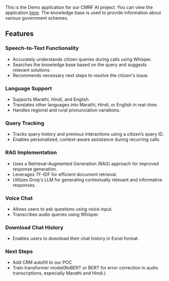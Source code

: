 This is the Demo application for our CMRF AI project. You can view the application [here](https://cmrf-rag-agent.streamlit.app/).
The knowledge base is used to provide information about various government schemes.

## Features

### Speech-to-Text Functionality
*   Accurately understands citizen queries during calls using Whisper.
*   Searches the knowledge base based on the query and suggests relevant solutions.
*   Recommends necessary next steps to resolve the citizen's issue.

### Language Support
*   Supports Marathi, Hindi, and English.
*   Translates other languages into Marathi, Hindi, or English in real-time.
*   Handles regional and rural pronunciation variations.

### Query Tracking
*   Tracks query history and previous interactions using a citizen’s query ID.
*   Enables personalized, context-aware assistance during recurring calls.

### RAG Implementation
*   Uses a Retrieval-Augmented Generation (RAG) approach for improved response generation.
*   Leverages TF-IDF for efficient document retrieval.
*   Utilizes Groq's LLM for generating contextually relevant and informative responses.

### Voice Chat
*   Allows users to ask questions using voice input.
*   Transcribes audio queries using Whisper.

### Download Chat History
*   Enables users to download their chat history in Excel format.

### Next Steps

*   Add CRM autofill to our POC
*   Train transformer model(RoBERT or BERT for error correction in audio transcriptions, especially Marathi and Hindi.)
